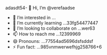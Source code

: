adasdt54- 👋 Hi, I’m @verefaadse
- 👀 I’m interested in ...
- 🌱 I’m currently learning ...33fg54477447
- 💞️ I’m looking to collaborate on ...wer63
- 📫 How to reach me ...12399969
- 😄 Pronouns: ...77554ad5696dsfsddsf
- ⚡ Fun fact: ...985vnmwerwefhjg258766+6
<!---65wercxvsdf GitHub profile.
You can click the Preview link to take a look at 45your changfsd
